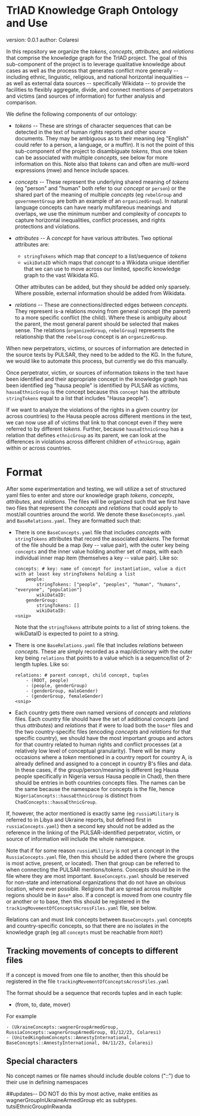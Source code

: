 # TrIAD Knowledge Graph Ontology and Use

version: 0.0.1
author: Colaresi

In this repository we organize the *tokens*, *concepts*, *attributes*, and *relations* that comprise the knowledge graph for the TrIAD project. The goal of this sub-component of the project is to leverage qualitative knowledge about cases as well as the process that generates conflict more generally -- including ethnic, linguistic, religious, and national horizontal inequalities --  as well as external data sources -- specifically Wikidata -- to provide the facilities to flexibly aggregate, divide, and connect mentions of perpetrators and victims (and sources of information) for further analysis and comparison. 

We define the following components of our ontology:

- *tokens* -- These are strings of character sequences that can be detected in the text of human rights reports and other source documents. They may be ambiguous as to their meaning (eg "English" could refer to a person, a language, or a muffin). It is not the point of this sub-component of the project to disambiguate *tokens*, thus one token can be associated with multiple *concepts*, see below for more information on this. Note also that *tokens* can and often are multi-word expressions (mwe) and hence include spaces. 

- *concepts* -- These represent the underlying shared meaning of *tokens* (eg "person" and "human" both refer to our *concept* or `person`) or the shared part of the meaning of multiple *concepts* (eg `rebelGroup` and `governmentGroup` are both an example of an `organizedGroup`). In natural language concepts can have nearly multifareous meanings and overlaps, we use the minimum number and complexity of *concepts* to capture horizontal inequalities, conflict processes, and rights protections and violations. 

- *attributes* -- A *concept* for have various attributes. Two optional attributes are:
    - `stringTokens` which map that *concept* to a list/sequence of *tokens*
    - `wikiDataID` which maps that *concept* to a Wikidata unique identifier that we can use to move across our limited, specific knowledge graph to the vast Wikidata KG.

    Other attributes can be added, but they should be added only sparsely. Where possible, external information should be added from Wikidata. 

- *relations* -- These are connections/directed edges between *concepts*. They represent is-a relations moving from general concept (the parent) to a more specific conflict (the child). Where these is ambiguity about the parent, the most general parent should be selected that makes sense. The relations (`organizedGroup`, `rebelGroup`) represents the relationship that the `rebelGroup` concept is an `organizedGroup`. 


When new perpetrators, victims, or sources of information are detected in the source texts by PULSAR, they need to be added to the KG. In the future, we would like to automate this process, but currently we do this manually. 

Once perpetrator, victim, or sources of information *tokens* in the text have been identified and their appropriate concept in the knowledge graph has been identified (eg "hausa people" is identified by PULSAR as victims,  `hausaEthnicGroup` is the concept because this `concept` has the attribute `stringTokens` equal to a list that includes "Hausa people"). 

If we want to analyze the violations of the rights in a given country (or across countries) to the Hausa people across different mentions in the text, we can now use all of victims that link to that concept even if they were referred to by different *tokens*. Further, because `hausaEthnicGroup` has a relation that defines `ethnicGroup` as its parent, we can look at the differences in violations across different children of `ethnicGroup`, again within or across countries.


# Format

After some experimentation and testing, we will utilize a set of structured yaml files to enter and store our knowledge graph *tokens*, *concepts*, *attributes*, and *relations*. The files will be organized such that we first have two files that represent the *concepts* and *relations* that could apply to most/all countries around the world. We denote these `BaseConcepts.yaml` and `BaseRelations.yaml`. They are formatted such that:

- There is one `BaseConcepts.yaml` file that includes *concepts* with `stringTokens` attributes that record the associated a*tokens*. The format of the file should be a map (key -- value pair), with the outer key being `concepts` and the inner value holding another set of maps, with each individual inner map item (themselves a key -- value pair). Like so:
    ```
    concepts: # key: name of concept for instantiation, value a dict with at least key stringTokens holding a list
        people:
            stringTokens: ["people", "peoples", "human", "humans", "everyone", "population"]
            wikiDataID: 
        genderGroup:
            stringTokens: []  
            wikiDataID: 
    <snip>
    ```
     Note that the `stringTokens` attribute points to a list of string tokens. the wikiDataID is expected to point to a string.

- There is one `BaseRelations.yaml` file that includes *relations* between *concepts*. These are simply recorded as a map/dictionary with the outer key being `relations` that points to a value which is a sequence/list of 2-length tuples. Like so:
    ```
    relations: # parent concept, child concept, tuples
        - (ROOT, people)
        - (people, genderGroup)
        - (genderGroup, maleGender)
        - (genderGroup, femaleGender)  
    <snip>
    ```

- Each country gets there own named versions of *concepts* and *relations* files. Each country file should have the set of additional *concepts* (and thus *attributes*) and *relations* that if were to load both the `base*` files and the two country-specific files (encoding *concepts* and *relations* for that specific country), we should have the most important groups and actors for that country related to human rights and conflict processes (at a relatively low level of conceptual granularity). There will be many occasions where a *token* mentioned in a country report for country A, is already defined and assigned to a concept in country B's files and data. In these cases, if the group/person/meaning is different (eg Hausa people specifically in Nigeria versus Hausa people in Chad), then there should be entries in both countries concepts files. The names can be the same because the namespace for concepts is the file, hence `NigeriaConcepts::hausaEthnicGroup` is distinct from `ChadConcepts::hausaEthnicGroup`.

If, however, the actor mentioned is exactly same (eg `russiaMilitary` is referred to in Libya and Ukraine reports, but defined first in `russiaConcepts.yaml`) then a second key should not be added as the reference in the linking of the PULSAR-identified perpetrator, victim, or source of information will include the whole namespace. 

Note that if for some reason `russiaMilitary` is not yet a concept in the `RussiaConcepts.yaml` file, then this should be added there (where the groups is most active, present, or located). Then that group can be referred to when connecting the PULSAR mentions/tokens. Concepts should be in the file where they are most important. `BaseConcepts.yaml` should be reserved for non-state and international organizations that do not have an obvious location, where ever possible. Religions that are spread across multiple regions should be in `Base*` also. If a concept is moved from one country file or another or to base, then this should be registered in the `trackingMovementOfConceptsAcrossFiles.yaml` file, see below.

Relations can and must link concepts between `BaseConcepts.yaml` concepts and country-specific concepts, so that there are no isolates in the knowledge graph (eg all `concepts` must be reachable from `ROOT`)


## Tracking movements of concepts to different files

If a concept is moved from one file to another, then this should be registered in the file `trackingMovementOfConceptsAcrossFiles.yaml`

The format should be a sequence that records tuples and in each tuple:

- (from, to, date, mover)

For example 
```
- (UkraineConcepts::wagnerGroupArmedGroup, RussiaConcepts::wagnerGroupArmedGroup, 01/12/23, Colaresi)
- (UnitedKingdomConcepts::AmnestyInternational, BaseConcepts::AmnestyInternational, 04/11/23, Colaresi)
```


## Special characters

No concept names or file names should include double colons ("::") due to their use in defining namespaces 

##updates-- DO NOT do this by most active, make entities as wagnerGroupInUkraineArmedGroup etc as subtypes. tutsiEthnicGroupInRwanda
